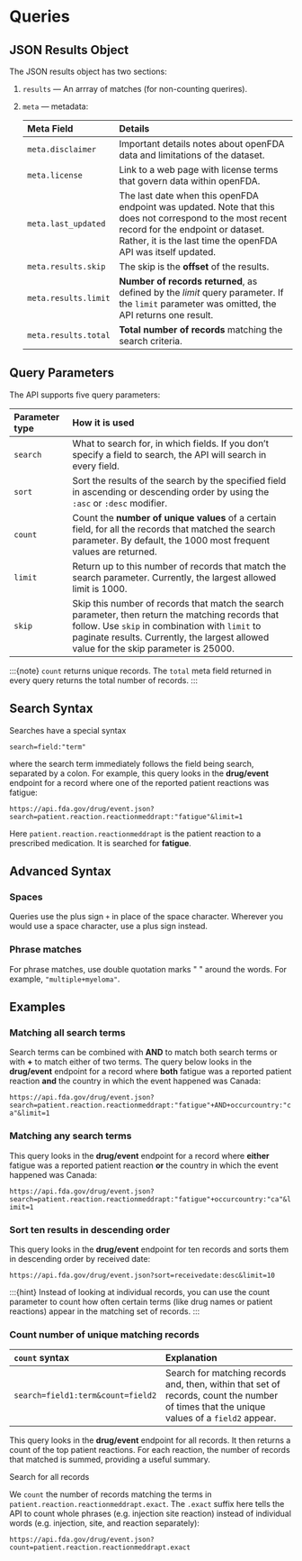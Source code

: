 # Queries

## JSON Results Object
 
The JSON results object has two sections:

1. `results` &mdash; An arrray of matches (for non-counting querires).

2. `meta` &mdash; metadata:

   | Meta Field           | Details                                                                                                                                                                                                         |
   |:---------------------|:----------------------------------------------------------------------------------------------------------------------------------------------------------------------------------------------------------------|
   | `meta.disclaimer`    | Important details notes about openFDA data and limitations of the dataset.                                                                                                                                      |
   | `meta.license`       | Link to a web page with license terms that govern data within openFDA.                                                                                                                                          |
   | `meta.last_updated`  | The last date when this openFDA endpoint was updated. Note that this does not correspond to the most recent record for the endpoint or dataset. Rather, it is the last time the openFDA API was itself updated. |
   | `meta.results.skip`  | The skip is the **offset** of the results.
   | `meta.results.limit` | **Number of records returned**, as defined by the *limit* query parameter. If the `limit` parameter was omitted, the API returns one result. |
   | `meta.results.total` | **Total number of records** matching the search criteria. |

## Query Parameters

The API supports five query parameters:

| Parameter type | How it is used                                                                                                              |
|:---------|:---------------------------------------------------------------------------------------------------------------------------------|
|`search`| What to search for, in which fields. If you don’t specify a field to search, the API will search in every field.|
|`sort`| Sort the results of the search by the specified field in ascending or descending order by using the `:asc` or `:desc` modifier.|
|`count`| Count the **number of unique values** of a certain field, for all the records that matched the search parameter. By default, the 1000 most frequent values are returned.|
|`limit`| Return up to this number of records that match the search parameter. Currently, the largest allowed limit is 1000.|
|`skip`| Skip this number of records that match the search parameter, then return the matching records that follow. Use `skip` in combination with `limit` to paginate results. Currently, the largest allowed value for the skip parameter is 25000. |

:::{note}
`count` returns unique records. The `total` meta field returned in every query returns the total number of records.
:::

## Search Syntax

Searches have a special syntax

`search=field:"term"`

where the search term immediately follows the field being search, separated by a colon. For example, this query looks in the **drug/event** endpoint for a
record where one of the reported patient reactions was fatigue:

`https://api.fda.gov/drug/event.json?search=patient.reaction.reactionmeddrapt:"fatigue"&limit=1`

Here `patient.reaction.reactionmeddrapt` is the patient reaction to a prescribed medication. It is searched for **fatigue**.

## Advanced Syntax

### Spaces

Queries use the plus sign `+` in place of the space character. Wherever you would use a space character, use a plus sign instead.

### Phrase matches

For phrase matches, use double quotation marks " " around the words. For example, `"multiple+myeloma"`.

## Examples

### Matching all search terms

Search terms can be combined with **AND** to match both search terms or with **+** to match either of two terms. The query below looks in the
**drug/event** endpoint for a record where **both** fatigue was a reported patient reaction **and** the country in which the event happened
was Canada:

`https://api.fda.gov/drug/event.json?search=patient.reaction.reactionmeddrapt:"fatigue"+AND+occurcountry:"ca"&limit=1`

### Matching any search terms

This query looks in the **drug/event** endpoint for a record where **either** fatigue was a reported patient reaction **or** the country in which the event happened was Canada:

`https://api.fda.gov/drug/event.json?search=patient.reaction.reactionmeddrapt:"fatigue"+occurcountry:"ca"&limit=1`

### Sort ten results in descending order

This query looks in the **drug/event** endpoint for ten records and sorts them in descending order by received date:

`https://api.fda.gov/drug/event.json?sort=receivedate:desc&limit=10`

:::{hint}
Instead of looking at individual records, you can use the count parameter to count how often certain terms (like drug names or patient reactions) appear in the matching set of records.
:::

### Count number of unique matching records

| `count` syntax                      | Explanation                                                                                                                      |
|:------------------------------------|:----------------------------------------------------------------------------------------------------------------|
| `search=field1:term&count=field2`   | Search for matching records and, then, within that set of records, count the number of times that the unique values of a `field2` appear.|

This query looks in the **drug/event** endpoint for all records. It then returns a count of the top patient reactions. For each reaction, the number of records
that matched is summed, providing a useful summary.

Search for all records

We `count` the number of records matching the terms in `patient.reaction.reactionmeddrapt.exact`. The `.exact` suffix here tells the API to count whole
phrases (e.g. injection site reaction) instead of individual words (e.g. injection, site, and reaction separately):

`https://api.fda.gov/drug/event.json?count=patient.reaction.reactionmeddrapt.exact`
